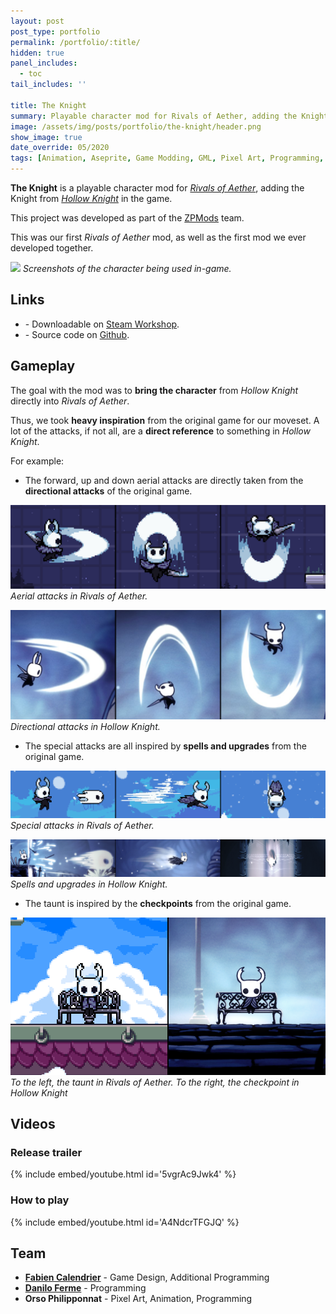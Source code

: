 ```yaml
---
layout: post
post_type: portfolio
permalink: /portfolio/:title/
hidden: true
panel_includes:
  - toc
tail_includes: ''

title: The Knight
summary: Playable character mod for Rivals of Aether, adding the Knight from Hollow Knight in the game.
image: /assets/img/posts/portfolio/the-knight/header.png
show_image: true
date_override: 05/2020
tags: [Animation, Aseprite, Game Modding, GML, Pixel Art, Programming, Rivals of Aether, ZPMods]
---
```


**The Knight** is a playable character mod for [_Rivals of Aether_](https://rivalsofaether.com/), adding the Knight from [_Hollow Knight_](https://www.hollowknight.com/) in the game.

This project was developed as part of the [ZPMods](https://twitter.com/zpmods?lang=fr) team.

This was our first _Rivals of Aether_ mod, as well as the first mod we ever developed together.

![](/assets/img/posts/portfolio/the-knight/the_knight_screenshots.png)
_Screenshots of the character being used in-game._

## Links

- <i class="fa-brands fa-steam"></i> - Downloadable on [Steam Workshop](https://steamcommunity.com/sharedfiles/filedetails/?id=2105527362).
- <i class="fa-brands fa-github"></i> - Source code on [Github](https://github.com/ZPMods/roa-the-knight).

## Gameplay

The goal with the mod was to **bring the character** from _Hollow Knight_ directly into _Rivals of Aether_.

Thus, we took **heavy inspiration** from the original game for our moveset. A lot of the attacks, if not all, are a **direct reference** to something in _Hollow Knight_.

For example:
- The forward, up and down aerial attacks are directly taken from the **directional attacks** of the original game.

![](/assets/img/posts/portfolio/the-knight/aerial_attacks.png)
_Aerial attacks in Rivals of Aether._

![](/assets/img/posts/portfolio/the-knight/hk_slashes.png)
_Directional attacks in Hollow Knight._

- The special attacks are all inspired by **spells and upgrades** from the original game.

![](/assets/img/posts/portfolio/the-knight/specials.png)
_Special attacks in Rivals of Aether._

![](/assets/img/posts/portfolio/the-knight/hk_spells.png)
_Spells and upgrades in Hollow Knight._

- The taunt is inspired by the **checkpoints** from the original game.

![](../../assets/img/posts/portfolio/the-knight/taunt_comparison.png)
_To the left, the taunt in Rivals of Aether. To the right, the checkpoint in Hollow Knight_

## Videos

### Release trailer

{% include embed/youtube.html id='5vgrAc9Jwk4' %}

### How to play

{% include embed/youtube.html id='A4NdcrTFGJQ' %}

## Team

- [**Fabien Calendrier**](https://fabiencalendrier.fr/) - Game Design, Additional Programming
- [**Danilo Ferme**](https://lamenor.artstation.com/) - Programming
- **Orso Philipponnat** - Pixel Art, Animation, Programming